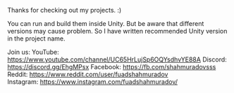 Thanks for checking out my projects. :)

You can run and build them inside Unity. But be aware that different versions may cause problem. So I have written recommended Unity version in the project name.

Join us:
YouTube: https://www.youtube.com/channel/UC65HrLujSp6OQYsdhvYE88A
Discord: https://discord.gg/EhgMPsx
Facebook: https://fb.com/shahmuradovsss
Reddit: https://www.reddit.com/user/fuadshahmuradov   
Instagram: https://www.instagram.com/fuadshahmuradov/
